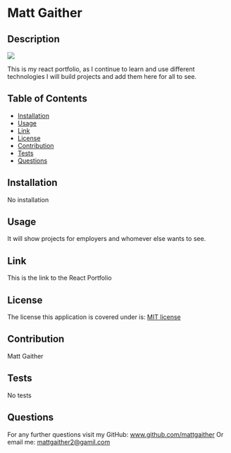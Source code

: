 # Matt Gaither

  ## Description
  <img src = 'https://img.shields.io/badge/MIT-%20License-inactive'>

  This is my react portfolio, as I continue to learn and use different technologies I will build projects and add them here for all to see.

  ## Table of Contents

  - [Installation](#installation)
  - [Usage](#usage)
  - [Link](#link)
  - [License](#license)
  - [Contribution](#contribution)
  - [Tests](#tests)
  - [Questions](#questions)

  ## Installation
  No installation

  ## Usage
  It will show projects for employers and whomever else wants to see.

  ## Link
  This is the link to the <a herf='https://mattgaither.github.io/'>React Portfolio</a>

  ## License
  The license this application is covered under is: [MIT license](https://opensource.org/licenses/MIT)
  

  ## Contribution
  Matt Gaither

  ## Tests
  No tests 

  ## Questions
  For any further questions visit my GitHub:  <a href='github.com/mattgaither'>www.github.com/mattgaither</a>
  Or email me: mattgaither2@gamil.com
  
